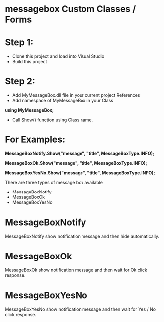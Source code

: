 # messagebox Custom Classes / Forms

# Step 1:
* Clone this project and load into Visual Studio
* Build this project

# Step 2:
* Add MyMessageBox.dll file in your current project References
* Add namespace of MyMessageBox in your Class

**using MyMessageBox;**

* Call Show() function using Class name.

# For Examples:
**MessageBoxNotify.Show("message", "title", MessageBoxType.INFO);**

**MessageBoxOk.Show("message", "title", MessageBoxType.INFO);**

**MessageBoxYesNo.Show("message", "title", MessageBoxType.INFO);**

There are three types of message box available
* MessageBoxNotify
* MessageBoxOk
* MessageBoxYesNo

# MessageBoxNotify
MessageBoxNotify show notification message and then hide automatically.

# MessageBoxOk
MessageBoxOk show notification message and then wait for Ok click response.

# MessageBoxYesNo
MessageBoxYesNo show notification message and then wait for Yes / No click response.
